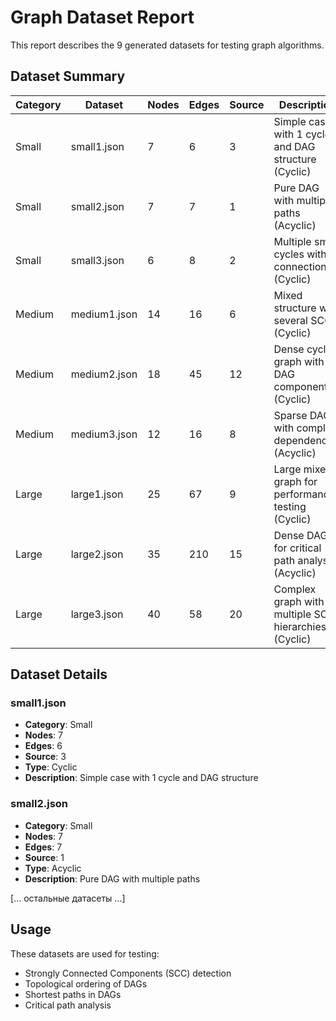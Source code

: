 # Graph Dataset Report

This report describes the 9 generated datasets for testing graph algorithms.

## Dataset Summary

| Category | Dataset | Nodes | Edges | Source | Description |
|----------|---------|-------|-------|--------|-------------|
| Small | small1.json | 7 | 6 | 3 | Simple case with 1 cycle and DAG structure (Cyclic) |
| Small | small2.json | 7 | 7 | 1 | Pure DAG with multiple paths (Acyclic) |
| Small | small3.json | 6 | 8 | 2 | Multiple small cycles with connections (Cyclic) |
| Medium | medium1.json | 14 | 16 | 6 | Mixed structure with several SCCs (Cyclic) |
| Medium | medium2.json | 18 | 45 | 12 | Dense cyclic graph with DAG components (Cyclic) |
| Medium | medium3.json | 12 | 16 | 8 | Sparse DAG with complex dependencies (Acyclic) |
| Large | large1.json | 25 | 67 | 9 | Large mixed graph for performance testing (Cyclic) |
| Large | large2.json | 35 | 210 | 15 | Dense DAG for critical path analysis (Acyclic) |
| Large | large3.json | 40 | 58 | 20 | Complex graph with multiple SCC hierarchies (Cyclic) |

## Dataset Details

### small1.json

- **Category**: Small
- **Nodes**: 7
- **Edges**: 6
- **Source**: 3
- **Type**: Cyclic
- **Description**: Simple case with 1 cycle and DAG structure

### small2.json

- **Category**: Small
- **Nodes**: 7
- **Edges**: 7
- **Source**: 1
- **Type**: Acyclic
- **Description**: Pure DAG with multiple paths

[... остальные датасеты ...]

## Usage

These datasets are used for testing:
- Strongly Connected Components (SCC) detection
- Topological ordering of DAGs
- Shortest paths in DAGs
- Critical path analysis